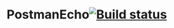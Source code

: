 # PostmanEcho[![Build status](https://ci.appveyor.com/api/projects/status/3bfns5ry9uq581hh/branch/main?svg=true)](https://ci.appveyor.com/project/Pavel17489/postmanecho/branch/main)